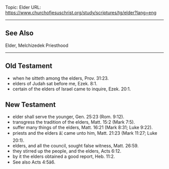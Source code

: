 Topic: Elder
URL: https://www.churchofjesuschrist.org/study/scriptures/tg/elder?lang=eng

---

## See Also

Elder, Melchizedek Priesthood

---

## Old Testament

- when he sitteth among the elders, Prov. 31:23.
- elders of Judah sat before me, Ezek. 8:1.
- certain of the elders of Israel came to inquire, Ezek. 20:1.

## New Testament

- elder shall serve the younger, Gen. 25:23 (Rom. 9:12).
- transgress the tradition of the elders, Matt. 15:2 (Mark 7:5).
- suffer many things of the elders, Matt. 16:21 (Mark 8:31; Luke 9:22).
- priests and the elders â¦ came unto him, Matt. 21:23 (Mark 11:27; Luke 20:1).
- elders, and all the council, sought false witness, Matt. 26:59.
- they stirred up the people, and the elders, Acts 6:12.
- by it the elders obtained a good report, Heb. 11:2.
- See also Acts 4:5â6.

